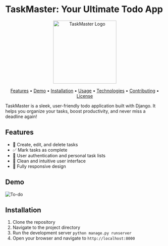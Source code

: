 # TaskMaster: Your Ultimate Todo App

<p align="center">
  <img src="path_to_your_logo.png" alt="TaskMaster Logo" width="200"/>
</p>

<p align="center">
  <a href="#features">Features</a> •
  <a href="#demo">Demo</a> •
  <a href="#installation">Installation</a> •
  <a href="#usage">Usage</a> •
  <a href="#technologies">Technologies</a> •
  <a href="#contributing">Contributing</a> •
  <a href="#license">License</a>
</p>

TaskMaster is a sleek, user-friendly todo application built with Django. It helps you organize your tasks, boost productivity, and never miss a deadline again!

## Features

- 📝 Create, edit, and delete tasks
- ✅ Mark tasks as complete
- 👤 User authentication and personal task lists
- 🎨 Clean and intuitive user interface
- 📱 Fully responsive design

## Demo

![To-do](https://github.com/user-attachments/assets/4c12d05b-92df-4d5a-b14d-56db8ecbe4f7)


## Installation

1. Clone the repository
2. Navigate to the project directory
3. Run the development server `python manage.py runserver`
4. Open your browser and navigate to `http://localhost:8000`
